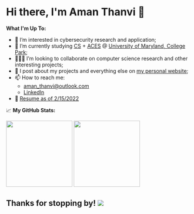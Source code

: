 # Hi there, I'm Aman Thanvi :wave:

**What I'm Up To:**
- 👀 I’m interested in cybersecurity research and application;
- 🌱 I’m currently studying [CS](https://www.cs.umd.edu/) + [ACES](https://aces.umd.edu/) @ [University of Maryland, College Park](https://umd.edu);
- 👨🏻‍💻 I’m looking to collaborate on computer science research and other interesting projects;
- 📝 I post about my projects and everything else on [my personal website](https://amanthanvi.com);
- 📫 How to reach me:
     - aman_thanvi@outlook.com
     - [LinkedIn](https://www.linkedin.com/in/amanthanvi/)
- 📝 [Resume as of 2/15/2022](https://files.amanthanvi.com/ThanviAman_Resume20220215_p.pdf)


📈 **My GitHub Stats:**

<p>
  <img height="180em" src="https://github-readme-stats.vercel.app/api?username=amanthanvi&show_icons=true&hide_border=true&&count_private=true&include_all_commits=true" />
  <img height="180em" src="https://github-readme-stats.vercel.app/api/top-langs/?username=amanthanvi&exclude_repo=KNN-Image-Classification&show_icons=true&hide_border=true&layout=compact&langs_count=8"/>
</p>

## Thanks for stopping by! ![](https://visitor-badge.glitch.me/badge?page_id=Aman.amanthanvi)
<!---
amanthanvi/amanthanvi is a ✨ special ✨ repository because its `README.md` (this file) appears on your GitHub profile.
You can click the Preview link to take a look at your changes.
--->

